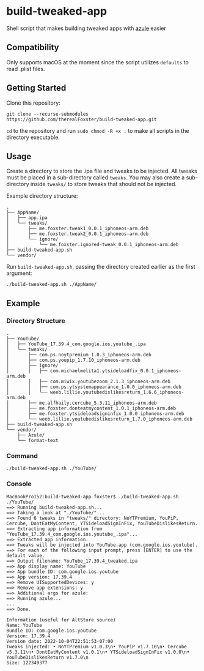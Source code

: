 # build-tweaked-app
Shell script that makes building tweaked apps with [azule](https://github.com/Al4ise/Azule) easier

## Compatibility 
Only supports macOS at the moment since the script utilizes `defaults` to read .plist files.

## Getting Started

Clone this repository:
```
git clone --recurse-submodules https://github.com/therealFoxster/build-tweaked-app.git
```

`cd` to the repository and run `sudo chmod -R +x .` to make all scripts in the directory executable.

## Usage
Create a directory to store the .ipa file and tweaks to be injected. 
All tweaks must be placed in a sub-directory called `tweaks`. 
You may also create a sub-directory inside `tweaks/` to store tweaks that should not be injected. 

Example directory structure:
```
.
├── AppName/
│   ├── app.ipa
│   └── tweaks/
│       ├── me.foxster.tweak1_0.0.1_iphoneos-arm.deb
│       ├── me.foxster.tweak2_0.0.1_iphoneos-arm.deb
│       └── ignore/
│           └── me.foxster.ignored-tweak_0.0.1_iphoneos-arm.deb
├── build-tweaked-app.sh
└── vendor/
```

Run `build-tweaked-app.sh`, passing the directory created earlier as the first argument:
```
./build-tweaked-app.sh ./AppName/
```

## Example
### Directory Structure
```
.
├── YouTube/
│   ├── YouTube_17.39.4_com.google.ios.youtube_.ipa
│   └── tweaks/
│       ├── com.ps.noytpremium_1.0.3_iphoneos-arm.deb
│       ├── com.ps.youpip_1.7.10_iphoneos-arm.deb
│       ├── ignore/
│       │   ├── com.michaelmelita1.ytsideloadfix_0.0.1_iphoneos-arm.deb
│       │   ├── com.miwix.youtubezoom_2.1.3_iphoneos-arm.deb
│       │   ├── com.ps.ytsystemappearance_1.0.0_iphoneos-arm.deb
│       │   └── weeb.lillie.youtubedislikesreturn_1.6.6_iphoneos-arm.deb
│       ├── me.alfhaily.cercube_5.3.11_iphoneos-arm.deb
│       ├── me.foxster.donteatmycontent_1.0.1_iphoneos-arm.deb
│       ├── me.foxster.ytsideloadsigninfix_1.0.0_iphoneos-arm.deb
│       └── weeb.lillie.youtubedislikesreturn_1.7.0_iphoneos-arm.deb
├── build-tweaked-app.sh
└── vendor/
    ├── Azule/
    └── format-text
```

### Command
```
./build-tweaked-app.sh ./YouTube/
```

### Console
```console
MacBookPro152:build-tweaked-app foxster$ ./build-tweaked-app.sh ./YouTube/
==> Running build-tweaked-app.sh...
==> Taking a look at "./YouTube/"...
==> Found 6 tweaks in "tweaks/" directory: NoYTPremium, YouPiP, Cercube, DontEatMyContent, YTSideloadSignInFix, YouTubeDislikesReturn.
==> Extracting app information from "YouTube_17.39.4_com.google.ios.youtube_.ipa"...
==> Extracted app information.
==> Tweaks will be injected into YouTube.app (com.google.ios.youtube).
==> For each of the following input prompt, press [ENTER] to use the default value.
==> Output filename: YouTube_17.39.4_tweaked.ipa
==> App display name: YouTube
==> App bundle ID: com.google.ios.youtube
==> App version: 17.39.4
==> Remove UISupportedDevices: y
==> Remove app extensions: y
==> Additional args for azule: 
==> Running azule...
...
==> Done.

Information (useful for AltStore source)
Name: YouTube
Bundle ID: com.google.ios.youtube
Version: 17.39.4
Version date: 2022-10-04T22:51:53-07:00
Tweaks injected: • NoYTPremium v1.0.3\n• YouPiP v1.7.10\n• Cercube v5.3.11\n• DontEatMyContent v1.0.1\n• YTSideloadSignInFix v1.0.0\n• YouTubeDislikesReturn v1.7.0\n
Size: 122349377

```
